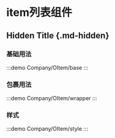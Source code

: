 # item列表组件

## Hidden Title {.md-hidden}

### 基础用法

:::demo
Company/OItem/base
:::

### 包裹用法

:::demo
Company/OItem/wrapper
:::

### 样式

:::demo
Company/OItem/style
:::
